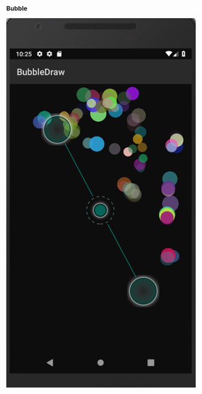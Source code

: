 ### Bubble

![alt text](https://github.com/yezhilengyue/Android-Development/blob/master/BubbleDraw/screensnap.png)
